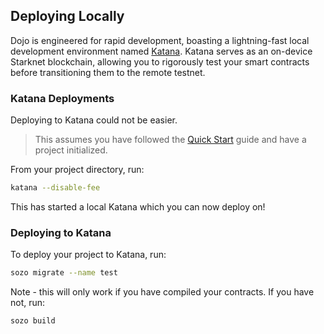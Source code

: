 ## Deploying Locally

Dojo is engineered for rapid development, boasting a lightning-fast local development environment named [Katana](../toolchain/katana/overview.md). Katana serves as an on-device Starknet blockchain, allowing you to rigorously test your smart contracts before transitioning them to the remote testnet.

### Katana Deployments

Deploying to Katana could not be easier.

> This assumes you have followed the [Quick Start](../getting-started/quick-start.md) guide and have a project initialized.

From your project directory, run:

```bash
katana --disable-fee
```

This has started a local Katana which you can now deploy on!

### Deploying to Katana

To deploy your project to Katana, run:

```bash
sozo migrate --name test
```

Note - this will only work if you have compiled your contracts. If you have not, run:

```bash
sozo build
```
